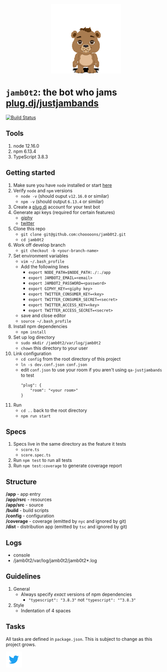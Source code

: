 <div align="center">
    <img src="app/rsrc/images/avatar.gif">
</div>

# `jamb0t2`: the bot who jams [plug.dj/justjambands](https://plug.dj/justjambands)

[![Build Status](https://travis-ci.org/chooooons/jamb0t2.svg?branch=master)](https://travis-ci.org/chooooons/jamb0t2)

## Tools
1. node 12.16.0
1. npm 6.13.4
1. TypeScript 3.8.3

## Getting started
1. Make sure you have `node` installed or start [here](https://nodejs.org/en/download/)
1. Verify `node` and `npm` versions
    + `node -v` (should ouput `v12.16.0` or similar)
    + `npm -v` (should output `6.13.4` or similar)
1. Create a [plug.dj](https://plug.dj) account for your test bot
1. Generate api keys (required for certain features)
    + [giphy](https://developers.giphy.com/docs/sdk/)
    + [twitter](https://developer.twitter.com)
1. Clone this repo
    + `git clone git@github.com:chooooons/jamb0t2.git`
    + `cd jamb0t2`
1. Work off develop branch
    + `git checkout -b <your-branch-name>`
1. Set environment variables
    + `vim ~/.bash_profile`
    + Add the following lines
        + `export NODE_PATH=$NODE_PATH:./:./app`
        + `export JAMBOT2_EMAIL=<email>`
        + `export JAMBOT2_PASSWORD=<password>`
        + `export GIPHY_KEY=<giphy key>`
        + `export TWITTER_CONSUMER_KEY=<key>`
        + `export TWITTER_CONSUMER_SECRET=<secret>`
        + `export TWITTER_ACCESS_KEY=<key>`
        + `export TWITTER_ACCESS_SECRET=<secret>`
    + save and close editor
    + `source ~/.bash_profile`
1. Install npm dependencies
    + `npm install`
1. Set up log directory
    + `sudo mkdir /jamb0t2/var/log/jamb0t2`
    + `chown` this directory to your user
1. Link configuration
    + `cd config` from the root directory of this project
    + `ln -s dev.conf.json conf.json`
    + edit `conf.json` to use your room if you aren't using `qa-justjambands` to test
        ```
        "plug": {
            "room": "<your room>"
        }
1. Run
    + `cd ..` back to the root directory
    + `npm run start`

## Specs
1. Specs live in the same directory as the feature it tests
    + `score.ts`
    + `score.spec.ts`
1. Run `npm test` to run all tests
1. Run `npm test:coverage` to generate coverage report

## Structure
**/app** - app entry<br/>
**/app/rsrc** - resources <br />
**/app/src** - source<br/>
**/build** - build scripts<br/>
**/config** - configuration<br/>
**/coverage** - coverage (emitted by `nyc` and ignored by git)<br/>
**/dist** - distribution app (emitted by `tsc` and ignored by git)<br/>

 ## Logs
+ console
+ /jamb0t2/var/log/jamb0t2/jamb0t2*.log

## Guidelines
1. General
    + Always specify *exact* versions of npm dependencies
        + `"typescript": "3.8.3"` not `"typescript": "^3.8.3"`
1. Style
    + Indentation of 4 spaces

## Tasks
All tasks are defined in `package.json`. This is subject to change as this project grows.

[<img width="50" alt="@jamb0t2" src="app/rsrc/images/twitter-logo.png">](https://twitter.com/jamb0t2)
